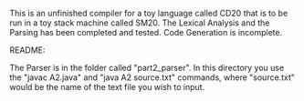 This is an unfinished compiler for a toy language called CD20 that is to be run in a toy stack machine called SM20. The Lexical Analysis and the Parsing has been completed and tested. Code Generation is incomplete.

README:

The Parser is in the folder called "part2_parser". In this directory you use the "javac A2.java" and "java A2 source.txt" commands, where "source.txt" would be the name of the text file you wish to input.
